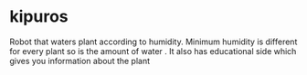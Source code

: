 # kipuros
Robot that waters plant according to humidity. Minimum humidity is different for every plant so is the amount of water .  It also has educational side which gives you information about the plant

